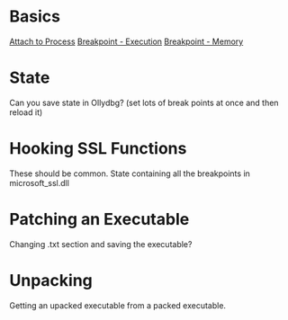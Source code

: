 <!-- TITLE: Ollydbg -->
<!-- SUBTITLE: A quick summary of Ollydbg -->

# Basics
[Attach to Process](/ollydbg-attach)
[Breakpoint - Execution](/ollydbg-break-exec)
[Breakpoint - Memory](/ollydbg-break-memory)

# State
Can you save state in Ollydbg?  (set lots of break points at once and then reload it)

# Hooking SSL Functions
These should be common.  State containing all the breakpoints in microsoft_ssl.dll

# Patching an Executable
Changing .txt section and saving the executable?
# Unpacking
Getting an upacked executable from a packed executable.

